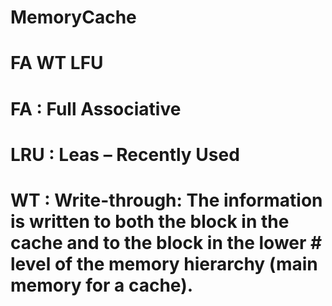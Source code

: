 # MemoryCache
# FA WT LFU
# FA : Full Associative
# LRU : Leas – Recently Used
# WT : Write-through: The information is written to both the block in the cache and to the block in the lower  #     level of the memory hierarchy (main memory for a cache).
